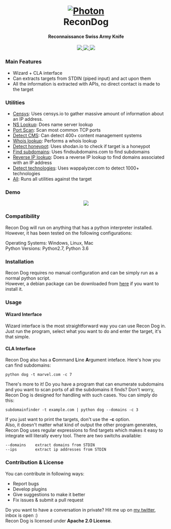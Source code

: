 
<h1 align="center">
  <br>
  <a href="https://github.com/s0md3v/ReconDog"><img src="https://image.ibb.co/mxO9rz/recondog.png" alt="Photon"></a>
  <br>
  ReconDog
  <br>
</h1>

<h4 align="center">Reconnaissance Swiss Army Knife</h4>

<p align="center">
  <a href="https://github.com/s0md3v/ReconDog/releases">
    <img src="https://img.shields.io/github/release/s0md3v/ReconDog.svg">
  </a>
  <a href="https://travis-ci.com/s0md3v/ReconDog">
    <img src="https://img.shields.io/travis/com/s0md3v/ReconDog.svg">
  </a>
  <a href="https://github.com/s0md3v/ReconDog/issues?q=is%3Aissue+is%3Aclosed">
      <img src="https://img.shields.io/github/issues-closed-raw/s0md3v/ReconDog.svg">
  </a>
</p>

### Main Features
- Wizard + CLA interface
- Can extracts targets from STDIN (piped input) and act upon them
- All the information is extracted with APIs, no direct contact is made to the target


### Utilities
- [Censys](https://censys.io/): Uses censys.io to gather massive amount of information about an IP address.
- [NS Lookup](https://hackertarget.com/dns-lookup/): Does name server lookup
- [Port Scan](https://hackertarget.com/tcp-port-scan/): Scan most common TCP ports
- [Detect CMS](https://whatcms.org): Can detect 400+ content management systems
- [Whois lookup](https://hackertarget.com/whois-lookup/): Performs a whois lookup
- [Detect honeypot](https://honeyscore.shodan.io/): Uses shodan.io to check if target is a honeypot
- [Find subdomains](https://findsubdomains.com): Uses findsubdomains.com to find subdomains
- [Reverse IP lookup](https://hackertarget.com/reverse-ip-lookup/): Does a reverse IP lookup to find domains associated with an IP address
- [Detect technologies](https://www.wappalyzer.com): Uses wappalyzer.com to detect 1000+ technologies
- [All](https://github.com/s0md3v/ReconDog): Runs all utilities against the target

### Demo

<p align="center">
<a href="https://youtu.be/CHkIMcSzzCY">
<img src="https://image.ibb.co/i11A69/Screenshot-2018-10-13-15-41-11.png">
</a>
</p>

### Compatibility
Recon Dog will run on anything that has a python interpreter installed. However, it has been tested on the following configurations:

Operating Systems: Windows, Linux, Mac\
Python Versions: Python2.7, Python 3.6

### Installation
Recon Dog requires no manual configuration and can be simply run as a normal python script.\
However, a debian package can be downloaded from [here](https://github.com/s0md3v/s0md3v.github.io/blob/master/repo/Recon-Dog_2.0_all.deb?raw=true) if you want to install it.

### Usage
#### Wizard Interface
Wizard interface is the most straightforward way you can use Recon Dog in. Just run the program, select what you want to do and enter the target, it's that simple.
#### CLA Interface
Recon Dog also has a **C**ommand **L**ine **A**rgument inteface.
Here's how you can find subdomains:

`python dog -t marvel.com -c 7`

There's more to it! Do you have a program that can enumerate subdomains and you want to scan ports of all the subdomains it finds? Don't worry, Recon Dog is designed for handling with such cases. You can simply do this:

`subdomainfinder -t example.com | python dog --domains -c 3`

If you just want to print the targets, don't use the **-c** option.\
Also, it doesn't matter what kind of output the other program generates, Recon Dog uses regular expressions to find targets which makes it easy to integrate will literally every tool.
There are two switchs available:
```
--domains    extract domains from STDIN
--ips        extract ip addresses from STDIN
```

### Contribution & License
You can contribute in following ways:

- Report bugs
- Develop plugins
- Give suggestions to make it better
- Fix issues & submit a pull request

Do you want to have a conversation in private? Hit me up on [my twitter](https://twitter.com/s0md3v), inbox is open :) \
Recon Dog is licensed under **Apache 2.0 License**.
